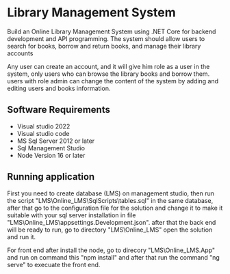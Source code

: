 # Library Management System
Build an Online Library Management System using .NET Core for backend development 
and API programming. The system should allow users to search for books, borrow and return books, 
and manage their library accounts

Any user can create an account, and it will give him role as a user in the system, only users who can browse the library books and borrow them. users with role admin can change the content of the system by adding and editing users and books information.

## Software Requirements

* Visual studio 2022
* Visual studio code
* MS Sql Server 2012 or later
* Sql Management Studio
* Node Version 16 or later

## Running application

First you need to create database (LMS) on management studio, then run the script "LMS\Online_LMS\SqlScripts\tables.sql" in the same database, after that go to the configuration file for the solution and change it to make it suitable with your sql server installation in file "LMS\Online_LMS\appsettings.Development.json". after that the back end will be ready to run, go to directory "LMS\Online_LMS" open the solution and run it.

For front end after install the node, go to direcory "LMS\Online_LMS.App" and run on command this "npm install" and after that run the command "ng serve" to execuate the front end.



